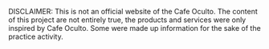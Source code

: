 DISCLAIMER:
This is not an official website of the Cafe Oculto. The content of this project are not entirely true, the products and services were only inspired by Cafe Oculto. Some were made up information for the sake of the practice activity.
